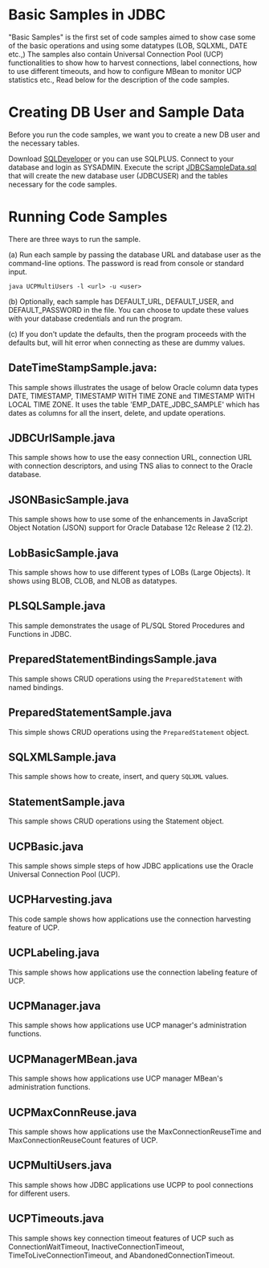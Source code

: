 
# Basic Samples in JDBC 

"Basic Samples" is the first set of code samples aimed to show case some 
of the basic operations and using some datatypes (LOB, SQLXML, DATE etc.,)
The samples also contain Universal Connection Pool (UCP) functionalities to show
how to harvest connections, label connections, how to use different timeouts, and
how to configure MBean to monitor UCP statistics etc., Read below for the 
description of the code samples. 

# Creating DB User and Sample Data 
Before you run the code samples, we want you to create a new DB user and the necessary tables. 

Download [SQLDeveloper](http://www.oracle.com/technetwork/developer-tools/sql-developer/downloads/sqldev-downloads-42-3802334.html) or you can use SQLPLUS. Connect to your database and login as SYSADMIN. 
Execute the script [JDBCSampleData.sql](https://github.com/oracle/oracle-db-examples/blob/basicsamples/java/jdbc/BasicSamples/JDBCSampleData.sql) that will create the new database user (JDBCUSER) and the 
tables necessary for the code samples. 

# Running Code Samples 
There are three ways to run the sample.

(a) Run each sample by passing the database URL and database user as the command-line 
options. The password is read from console or standard input.  

```java UCPMultiUsers -l <url> -u <user>```
  
(b) Optionally, each sample has DEFAULT_URL, DEFAULT_USER, and DEFAULT_PASSWORD 
in the file. You can choose to update these values with your database credentials
and run the program. 

(c) If you don't update the defaults, then the program proceeds with the defaults
but, will hit error when connecting as these are dummy values.

## DateTimeStampSample.java:
This sample shows illustrates the usage of below Oracle column data types 
DATE, TIMESTAMP, TIMESTAMP WITH TIME ZONE and TIMESTAMP WITH LOCAL TIME ZONE. 
It uses the table 'EMP_DATE_JDBC_SAMPLE' which has dates as columns for 
all the insert, delete, and update operations. 

## JDBCUrlSample.java 
This sample shows how to use the easy connection URL, connection URL with connection descriptors, 
and using TNS alias to connect to the Oracle database. 

## JSONBasicSample.java 
This sample shows how to use some of the enhancements in JavaScript Object Notation (JSON) support 
for Oracle Database 12c Release 2 (12.2).

## LobBasicSample.java 
This sample shows how to use different types of LOBs (Large Objects). 
It shows using BLOB, CLOB, and NLOB as datatypes. 

## PLSQLSample.java 
This sample demonstrates the usage of PL/SQL Stored Procedures and Functions in JDBC.

## PreparedStatementBindingsSample.java
This sample shows CRUD operations using the ```PreparedStatement``` with named bindings.

## PreparedStatementSample.java
This simple shows CRUD operations using the ```PreparedStatement``` object.

## SQLXMLSample.java 
This sample shows how to create, insert, and query ``SQLXML`` values. 

 ## StatementSample.java
 This sample shows CRUD operations using the Statement object.
 
 ## UCPBasic.java 
 This sample shows simple steps of how JDBC applications use the Oracle Universal Connection Pool (UCP).
 
  ## UCPHarvesting.java 
 This code sample shows how applications use the connection harvesting feature of UCP.
 
 ## UCPLabeling.java 
 This sample shows how applications use the connection labeling feature of UCP.

 ## UCPManager.java 
 This sample shows how applications use UCP manager's administration functions. 
 
 ## UCPManagerMBean.java 
 This sample shows how applications use UCP manager MBean's administration functions. 
 
 ## UCPMaxConnReuse.java
 This sample shows how applications use the MaxConnectionReuseTime and MaxConnectionReuseCount features of UCP. 
 
 ## UCPMultiUsers.java
 This sample shows how JDBC applications use UCPP to pool connections for different users.
 
 ## UCPTimeouts.java
This sample shows key connection timeout features of UCP such as ConnectionWaitTimeout, InactiveConnectionTimeout, TimeToLiveConnectionTimeout, and AbandonedConnectionTimeout.
     


